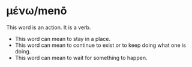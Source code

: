 # μένω/menō
This word is an action. It is a verb.
* This word can mean to stay in a place.
* This word can mean to continue to exist or to keep doing what one is doing.
* This word can mean to wait for something to happen.
